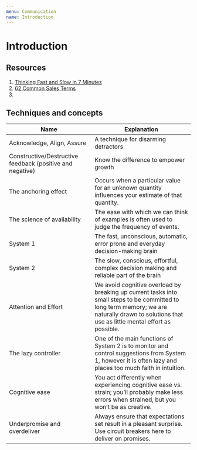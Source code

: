 ```yaml
---
menu: Communication
name: Introduction
---
```


# Introduction

## Resources

1. [Thinking Fast and Slow in 7 Minutes](https://medium.com/swlh/every-chapter-of-thinking-fast-and-slow-in-7-minutes-5e6adf89cf39)
2. [62 Common Sales Terms](https://blog.hubspot.com/marketing/sales-terms-glossary)
3.

## Techniques and concepts

| Name                                                      | Explanation                                                                                                                                                                                      |
| --------------------------------------------------------- | ------------------------------------------------------------------------------------------------------------------------------------------------------------------------------------------------ |
| Acknowledge, Align, Assure                                | A technique for disarming detractors                                                                                                                                                             |
| Constructive/Destructive feedback (positive and negative) | Know the difference to empower growth                                                                                                                                                            |
| The anchoring effect                                      | Occurs when a particular value for an unknown quantity influences your estimate of that quantity.                                                                                                |
| The science of availability                               | The ease with which we can think of examples is often used to judge the frequency of events.                                                                                                     |
| System 1                                                  | The fast, unconscious, automatic, error prone and everyday decision-making brain                                                                                                                 |
| System 2                                                  | The slow, conscious, effortful, complex decision making and reliable part of the brain                                                                                                           |
| Attention and Effort                                      | We avoid cognitive overload by breaking up current tasks into small steps to be committed to long term memory; we are naturally drawn to solutions that use as little mental effort as possible. |
| The lazy controller                                       | One of the main functions of System 2 is to monitor and control suggestions from System 1, however it is often lazy and places too much faith in intuition.                                      |
| Cognitive ease                                            | You act differently when experiencing cognitive ease vs. strain; you’ll probably make less errors when strained, but you won’t be as creative.                                                   |
| Underpromise and overdeliver                              | Always ensure that expectations set result in a pleasant surprise. Use circuit breakers here to deliver on promises.                                                                             |
